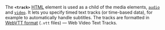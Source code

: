 The **`<track>`** [HTML](https://developer.mozilla.org/en-US/docs/Web/HTML) element is used as a child of the media elements, [`audio`](audio!) and [`video`](video!). It lets you specify timed text tracks (or time-based data), for example to automatically handle subtitles. The tracks are formatted in [WebVTT format](https://developer.mozilla.org/en-US/docs/Web/API/WebVTT_API) (`.vtt` files) — Web Video Text Tracks.

